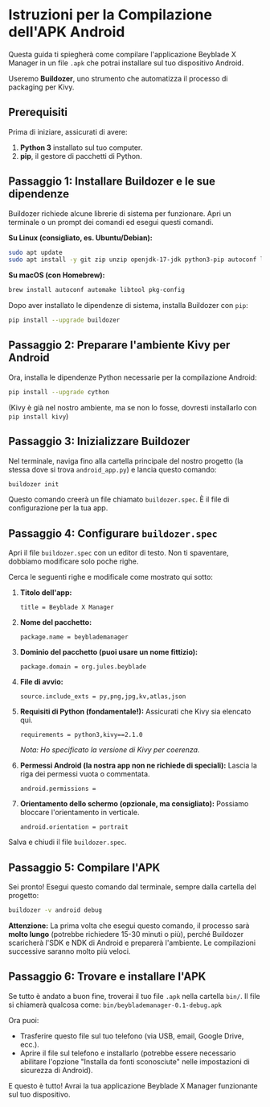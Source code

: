 # Istruzioni per la Compilazione dell'APK Android

Questa guida ti spiegherà come compilare l'applicazione Beyblade X Manager in un file `.apk` che potrai installare sul tuo dispositivo Android.

Useremo **Buildozer**, uno strumento che automatizza il processo di packaging per Kivy.

## Prerequisiti

Prima di iniziare, assicurati di avere:
1.  **Python 3** installato sul tuo computer.
2.  **pip**, il gestore di pacchetti di Python.

## Passaggio 1: Installare Buildozer e le sue dipendenze

Buildozer richiede alcune librerie di sistema per funzionare. Apri un terminale o un prompt dei comandi ed esegui questi comandi.

**Su Linux (consigliato, es. Ubuntu/Debian):**
```bash
sudo apt update
sudo apt install -y git zip unzip openjdk-17-jdk python3-pip autoconf libtool pkg-config zlib1g-dev libncurses5-dev libncursesw5-dev libtinfo5 cmake libffi-dev libssl-dev
```

**Su macOS (con Homebrew):**
```bash
brew install autoconf automake libtool pkg-config
```

Dopo aver installato le dipendenze di sistema, installa Buildozer con `pip`:
```bash
pip install --upgrade buildozer
```

## Passaggio 2: Preparare l'ambiente Kivy per Android

Ora, installa le dipendenze Python necessarie per la compilazione Android:
```bash
pip install --upgrade cython
```
(Kivy è già nel nostro ambiente, ma se non lo fosse, dovresti installarlo con `pip install kivy`)

## Passaggio 3: Inizializzare Buildozer

Nel terminale, naviga fino alla cartella principale del nostro progetto (la stessa dove si trova `android_app.py`) e lancia questo comando:
```bash
buildozer init
```
Questo comando creerà un file chiamato `buildozer.spec`. È il file di configurazione per la tua app.

## Passaggio 4: Configurare `buildozer.spec`

Apri il file `buildozer.spec` con un editor di testo. Non ti spaventare, dobbiamo modificare solo poche righe.

Cerca le seguenti righe e modificale come mostrato qui sotto:

1.  **Titolo dell'app:**
    ```
    title = Beyblade X Manager
    ```

2.  **Nome del pacchetto:**
    ```
    package.name = beyblademanager
    ```

3.  **Dominio del pacchetto (puoi usare un nome fittizio):**
    ```
    package.domain = org.jules.beyblade
    ```

4.  **File di avvio:**
    ```
    source.include_exts = py,png,jpg,kv,atlas,json
    ```

5.  **Requisiti di Python (fondamentale!):**
    Assicurati che Kivy sia elencato qui.
    ```
    requirements = python3,kivy==2.1.0
    ```
    *Nota: Ho specificato la versione di Kivy per coerenza.*

6.  **Permessi Android (la nostra app non ne richiede di speciali):**
    Lascia la riga dei permessi vuota o commentata.
    ```
    android.permissions =
    ```

7.  **Orientamento dello schermo (opzionale, ma consigliato):**
    Possiamo bloccare l'orientamento in verticale.
    ```
    android.orientation = portrait
    ```

Salva e chiudi il file `buildozer.spec`.

## Passaggio 5: Compilare l'APK

Sei pronto! Esegui questo comando dal terminale, sempre dalla cartella del progetto:
```bash
buildozer -v android debug
```
**Attenzione:** La prima volta che esegui questo comando, il processo sarà **molto lungo** (potrebbe richiedere 15-30 minuti o più), perché Buildozer scaricherà l'SDK e NDK di Android e preparerà l'ambiente. Le compilazioni successive saranno molto più veloci.

## Passaggio 6: Trovare e installare l'APK

Se tutto è andato a buon fine, troverai il tuo file `.apk` nella cartella `bin/`. Il file si chiamerà qualcosa come:
`bin/beyblademanager-0.1-debug.apk`

Ora puoi:
-   Trasferire questo file sul tuo telefono (via USB, email, Google Drive, ecc.).
-   Aprire il file sul telefono e installarlo (potrebbe essere necessario abilitare l'opzione "Installa da fonti sconosciute" nelle impostazioni di sicurezza di Android).

E questo è tutto! Avrai la tua applicazione Beyblade X Manager funzionante sul tuo dispositivo.